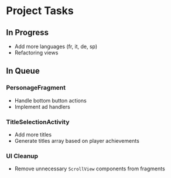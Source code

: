 # Project Tasks

## In Progress
- Add more languages (fr, it, de, sp)
- Refactoring views

## In Queue

### PersonageFragment
- Handle bottom button actions
- Implement ad handlers

### TitleSelectionActivity
- Add more titles
- Generate titles array based on player achievements

### UI Cleanup
- Remove unnecessary `ScrollView` components from fragments
